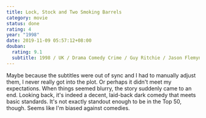```yaml
---
title: Lock, Stock and Two Smoking Barrels
category: movie
status: done
rating: 4
year: "1998"
date: 2019-11-09 05:57:12+08:00
douban:
  rating: 9.1
  subtitle: 1998 / UK / Drama Comedy Crime / Guy Ritchie / Jason Flemyng, Dexter Fletcher
---
```


Maybe because the subtitles were out of sync and I had to manually adjust them, I never really got into the plot. Or perhaps it didn't meet my expectations. When things seemed blurry, the story suddenly came to an end. Looking back, it's indeed a decent, laid-back dark comedy that meets basic standards. It's not exactly standout enough to be in the Top 50, though. Seems like I'm biased against comedies.
